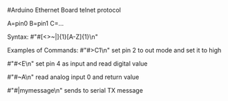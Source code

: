 #Arduino Ethernet Board telnet protocol

A=pin0
B=pin1
C=...

Syntax:
#"#[\<\>\~\|]{1}[A-Z]{1}\n"

Examples of Commands:
#"#>C1\n"
set pin 2 to out mode and set it to high

#"#<E\n"
set pin 4 as input and read digital value
		
#"#~A\n"
read analog input 0 and return value 

#"#|mymessage\n"
sends to serial TX message 

